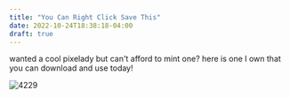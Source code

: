 ```yaml
---
title: "You Can Right Click Save This"
date: 2022-10-24T18:38:18-04:00
draft: true
---
```


wanted a cool pixelady but can't afford to mint one? here is one I own that you can download and use today!  



![4229](/4229.png)  




